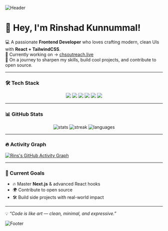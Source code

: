 ![Header](https://capsule-render.vercel.app/api?type=waving&color=gradient&height=200&section=header&text=Hey%20I'm%20Rinshad&fontSize=40&animation=fadeIn&fontColor=fff)

# 👋 Hey, I'm Rinshad Kunnummal!

💻 A passionate **Frontend Developer** who loves crafting modern, clean UIs with **React + TailwindCSS**.  
🚀 Currently working on → [chsoutreach.live](https://chsoutreach.live)  
🌱 On a journey to sharpen my skills, build cool projects, and contribute to open source.  

---

### 🛠 Tech Stack
<p align="center">
  <img src="https://img.shields.io/badge/JavaScript-323330?style=for-the-badge&logo=javascript&logoColor=F7DF1E" />
  <img src="https://img.shields.io/badge/React-20232A?style=for-the-badge&logo=react&logoColor=61DAFB" />
  <img src="https://img.shields.io/badge/TailwindCSS-38B2AC?style=for-the-badge&logo=tailwind-css&logoColor=white" />
  <img src="https://img.shields.io/badge/Bootstrap-563D7C?style=for-the-badge&logo=bootstrap&logoColor=white" />
  <img src="https://img.shields.io/badge/HTML5-E34F26?style=for-the-badge&logo=html5&logoColor=white" />
  <img src="https://img.shields.io/badge/CSS3-1572B6?style=for-the-badge&logo=css3&logoColor=white" />
</p>

---

### 📊 GitHub Stats
<p align="center">
  <img src="https://github-readme-stats.vercel.app/api?username=rinshadkl&show_icons=true&theme=radical" alt="stats" />
  <img src="https://github-readme-streak-stats.herokuapp.com?user=rinshadkl&theme=radical" alt="streak" />
  <img src="https://github-readme-stats.vercel.app/api/top-langs/?username=rinshadkl&layout=compact&theme=radical" alt="languages" />
</p>

---

### 🔥 Activity Graph
[![Rins's GitHub Activity Graph](https://github-readme-activity-graph.vercel.app/graph?username=rinshadkl&theme=radical)](https://github.com/rinshadkl)

---

### 🎯 Current Goals
- 🔥 Master **Next.js** & advanced React hooks  
- 🌍 Contribute to open source  
- 🛠️ Build side projects with real-world impact  

---

💡 *“Code is like art — clean, minimal, and expressive.”*  

![Footer](https://capsule-render.vercel.app/api?type=waving&color=gradient&height=100&section=footer)
